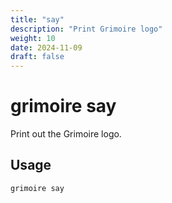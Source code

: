 ```yaml
---
title: "say"
description: "Print Grimoire logo"
weight: 10
date: 2024-11-09
draft: false
---
```


# grimoire say

Print out the Grimoire logo.

## Usage

```bash
grimoire say
```


